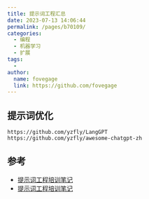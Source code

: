 ```yaml
---
title: 提示词工程汇总
date: 2023-07-13 14:06:44
permalink: /pages/b70109/
categories:
  - 编程
  - 机器学习
  - 扩展
tags:
  -
author:
  name: fovegage
  link: https://github.com/fovegage
---
```


## 提示词优化

```
https://github.com/yzfly/LangGPT
https://github.com/yzfly/awesome-chatgpt-zh
```

## 参考

- [提示词工程培训笔记](https://caixie.top/archives/ti-shi-ci-gong-cheng-pei-xun-bi-ji)
- [提示词工程培训笔记](https://islinxu.github.io/prompt-engineering-note/)